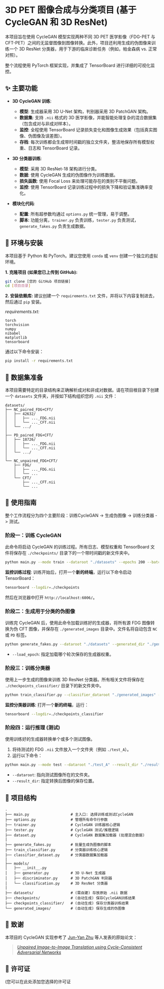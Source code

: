 # 3D PET 图像合成与分类项目 (基于 CycleGAN 和 3D ResNet)

本项目旨在使用 CycleGAN 模型实现两种不同 3D PET 医学影像（FDG-PET 与 CFT-PET）之间的无监督图像到图像转换。此外，项目还利用生成的伪图像来训练一个 3D ResNet 分类器，用于下游的临床诊断任务（例如，帕金森病 vs. 正常对照）。

整个流程使用 PyTorch 框架实现，并集成了 TensorBoard 进行详细的可视化监控。

## ✨ 主要功能

- **3D CycleGAN 训练**:
  - **模型**: 生成器采用 3D U-Net 架构，判别器采用 3D PatchGAN 架构。
  - **数据集**: 支持 `.nii` 格式的 3D 医学影像，并能智能处理复杂的混合数据集（包含成对与非成对样本）。
  - **监控**: 全程使用 TensorBoard 记录损失变化和图像生成效果（包括真实图像、伪图像及误差图）。
  - **存档**: 每次训练都会生成带时间戳的独立文件夹，整洁地保存所有模型权重、日志和 TensorBoard 记录。

- **3D 分类器训练**:
  - **模型**: 采用 3D ResNet-18 架构进行分类。
  - **数据**: 使用 CycleGAN 生成的伪图像作为训练数据。
  - **损失函数**: 使用 Focal Loss 来处理可能存在的类别不平衡问题。
  - **监控**: 使用 TensorBoard 记录训练过程中的损失下降和验证集准确率变化。

- **模块化代码**:
  - **配置**: 所有超参数均通过 `options.py` 统一管理，易于调整。
  - **脚本**: 功能分离，`trainer.py` 负责训练，`tester.py` 负责测试，`generate_fakes.py` 负责生成数据。

## 🔧 环境与安装

本项目基于 Python 和 PyTorch。建议您使用 `conda` 或 `venv` 创建一个独立的虚拟环境。

**1. 克隆项目 (如果您已上传到 GitHub):**
```bash
git clone [您的 GitHub 项目链接]
cd [项目目录]
```

**2. 安装依赖库:**
建议创建一个 `requirements.txt` 文件，并将以下内容复制进去，然后通过 `pip` 安装。

*requirements.txt:*
```
torch
torchvision
numpy
nibabel
matplotlib
tensorboard
```

通过以下命令安装：
```bash
pip install -r requirements.txt
```

## 📂 数据集准备

本项目需要特定的目录结构来正确解析成对和非成对数据。请在项目根目录下创建一个 `datasets` 文件夹，并按如下结构组织您的 `.nii` 文件：

```
datasets/
├── NC_paired_FDG+CFT/
│   ├── 42632/
│   │   ├── ..._FDG.nii
│   │   └── ..._CFT.nii
│   └── .../
│
├── PD_paired_FDG+CFT/
│   ├── 18726/
│   │   ├── ..._FDG.nii
│   │   └── ..._CFT.nii
│   └── .../
│
└── NC_unpaired_FDG+CFT/
    ├── FDG/
    │   ├── ..._FDG.nii
    │   └── ...
    └── CFT/
        ├── ..._CFT.nii
        └── ...
```

## 🚀 使用指南

整个工作流程分为四个主要阶段：训练CycleGAN -> 生成伪图像 -> 训练分类器 -> 测试。

### 阶段一：训练 CycleGAN

此命令将启动 CycleGAN 的训练过程。所有日志、模型权重和 TensorBoard 文件将保存在 `./checkpoints/` 目录下的一个带时间戳的新文件夹中。

```bash
python main.py --mode train --dataroot "./datasets" --epochs 200 --batch_size 1 --device "cuda:0"
```

**监控训练过程**:
训练开始后，打开一个**新的终端**，运行以下命令启动 TensorBoard：
```bash
tensorboard --logdir=./checkpoints
```
然后在浏览器中打开 `http://localhost:6006/`。

### 阶段二：生成用于分类的伪图像

训练完 CycleGAN 后，使用此命令加载训练好的生成器，将所有源 FDG 图像转换为伪 CFT 图像，并保存在 `./generated_images` 目录中。文件名将自动包含 `NC` 或 `PD` 标签。

```bash
python generate_fakes.py --dataroot "./datasets" --generated_dir "./generated_images" --load_epoch 200 --device "cuda:0"
```
- `--load_epoch`: 指定加载哪个轮次保存的生成器权重。

### 阶段三：训练分类器

使用上一步生成的图像来训练 3D ResNet 分类器。所有相关文件将保存在 `./checkpoints_classifier/` 目录下的新文件夹中。

```bash
python train_classifier.py --classifier_dataroot "./generated_images" --classifier_epochs 100 --batch_size 2 --device "cuda:0"
```

**监控分类器训练**:
打开一个**新的终端**，运行：
```bash
tensorboard --logdir=./checkpoints_classifier
```

### 阶段四：运行推理 (测试)

使用训练好的生成器转换单个或多个测试图像。

1.  将待测试的 FDG `.nii` 文件放入一个文件夹（例如 `./test_A`）。
2.  运行以下命令：

```bash
python main.py --mode test --dataroot "./test_A" --result_dir "./results" --load_epoch 200 --device "cuda:0"
```
- `--dataroot`: 指向测试图像所在的文件夹。
- `--result_dir`: 指定转换后图像的保存位置。

## 📄 项目结构

```
.
├── main.py                   # 主入口: 选择训练或测试CycleGAN
├── options.py                # 管理所有命令行参数
├── trainer.py                # CycleGAN 训练器核心逻辑
├── tester.py                 # CycleGAN 测试/推理逻辑
├── dataset.py                # CycleGAN 数据集加载器 (处理混合数据)
|
├── generate_fakes.py         # 批量生成伪图像的脚本
├── train_classifier.py       # 分类器训练核心逻辑
├── classifier_dataset.py     # 分类器数据集加载器
|
├── models/
│   ├── __init__.py
│   ├── generator.py          # 3D U-Net 生成器
│   ├── discriminator.py      # 3D PatchGAN 判别器
│   └── classification.py     # 3D ResNet 分类器
|
├── datasets/                 # (需自建) 存放原始 .nii 数据
├── checkpoints/              # (自动生成) 保存CycleGAN训练结果
├── checkpoints_classifier/   # (自动生成) 保存分类器训练结果
└── generated_images/         # (自动生成) 保存生成的伪图像
```

## 🤝 致谢

本项目的 CycleGAN 实现参考了 [Jun-Yan Zhu](https://junyanz.github.io/) 等人发表的原始论文：
> [*Unpaired Image-to-Image Translation using Cycle-Consistent Adversarial Networks*](https://arxiv.org/abs/1703.10593)

## 📜 许可证

(您可以在此处添加您选择的许可证
